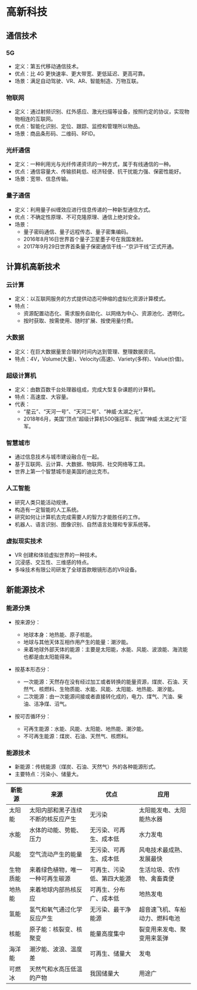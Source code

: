 # 高新科技

## 通信技术

### 5G

* 定义：第五代移动通信技术。
* 优点：比 4G 更快速率、更大带宽、更低延迟、更高可靠。
* 场景：满足自动驾驶、VR、AR、智能制造、万物互联。

### 物联网

* 定义：通过射频识别、红外感应、激光扫描等设备，按照约定的协议，实现物物相连的互联网。
* 优点：智能化识别、定位、跟踪、监控和管理所以物品。
* 场景：商品条形码、二维码、RFID。

### 光纤通信

* 定义：一种利用光与光纤传递资讯的一种方式，属于有线通信的一种。
* 优点：通信容量大、传输损耗低、经济轻便、抗干扰能力强、保密性能好。
* 场景：宽带、信息传输。

### 量子通信

* 定义：利用量子纠缠效应进行信息传递的一种新型通信方式。
* 优点：不确定性原理、不可克隆原理、通信上绝对安全。
* 场景：
    * 量子密码通信、量子远程传态、量子密集编码。
    * 2016年8月16日世界首个量子卫星墨子号在我国发射。
    * 2017年9月29日世界首条量子保密通信干线--”京沪干线“正式开通。

## 计算机高新技术

### 云计算

* 定义：以互联网服务的方式提供动态可伸缩的虚拟化资源计算模式。
* 特点：
    * 资源配置动态化、需求服务自助化、以网络为中心、资源池化、透明化。
    * 按时获取、按需使用、随时扩展、按使用量付费。

### 大数据

* 定义：在巨大数据量里合理的时间内达到管理、整理数据资讯。
* 特点：4V，Volume(大量)、Velocity(高速)、Variety(多样)、Value(价值)。

### 超级计算机

* 定义：由数百数千台处理器组成，完成大型复杂课题的计算机。
* 特点：高速度、大容量。
* 代表：
    * “星云”、“天河一号”、“天河二号”、“神威·太湖之光”。
    * 2018年6月，美国“顶点”超级计算机500强冠军、我国“神威·太湖之光”亚军。

### 智慧城市

* 通过信息技术与城市建设融合在一起。
* 基于互联网、云计算、大数据、物联网、社交网络等工具。
* 世界上第一个智慧城市是美国的迪比克市。

### 人工智能

* 研究人类只能活动规律。
* 构造有一定智能的人工系统。
* 研究如何让计算机去完成需要人的智力才能胜任的工作。
* 机器人、语言识别、图像识别、自然语言处理和专家系统等。

### 虚拟现实技术

* VR 创建和体验虚拟世界的一种技术。
* 沉浸感、交互性、三维感的特点。
* 多哚技术有限公司研发了全球首款眼镜形态的VR设备。

## 新能源技术

### 能源分类

* 按来源分：
  * 地球本身：地热能、原子核能。
  * 地球与其他天体互相作用产生的能量：潮汐能。
  * 来着地球外部天体的能源：主要是太阳能，水能、风能、波浪能、海流能也都是由太阳能得来。

* 按基本形态分：
  * 一次能源：天然存在没有经过加工或者转换的能量资源，煤炭、石油、天然气、核燃料、生物质能、水能、风能、太阳能、地热能、潮汐能。
  * 二次能源：由一次能源间接或者直接转化成的，电力、煤气、汽油、柴油、洁净煤、沼气。

* 按可否循环分：
  * 可再生能源：水能、风能、太阳能、地热能、潮汐能。
  * 不可再生能源：煤炭、石油、天然气、核燃料。

### 能源技术

* 新能源：传统能源（煤炭、石油、天然气）外的各种能源形式。
* 主要特点：污染小、储量大。

| 新能源 | 来源 | 优点 | 应用 |
| --- | --- | --- | --- |
| 太阳能 | 太阳内部和黑子连续不断的核反应产生 | 无污染 | 太阳能发电、太阳能热水器 |
| 水能 | 水体的动能、势能、压力 | 无污染、可再生、成本低 | 水力发电 |
| 风能 | 空气流动产生的能量 | 无污染、可再生、成本低 | 风电技术最成熟、发展最快 |
| 生物质能 | 来着绿色植物，唯一一种可再生碳源 | 可再生、污染低、第四大能源 | 生活垃圾、农作物、禽畜粪便 |
| 地热能 | 来着地球内部热核反应 | 可再生、分布广、成本低 | 地热发电 |
| 氢能 | 氢气和氧气通过化学反应产生 | 无污染、最干净能源 | 超音速飞机、车船动力、燃料电池 | 
| 核能 | 原子能：核裂变、核聚变 | 能量高度集中 | 裂变用来发电、聚变用来氢弹 |
| 海洋能 | 潮汐能、波浪、温度差 | 可再生、储量大 | 发电 |
| 可燃冰 | 天然气和水高压低温的产物 | 我国储量大 | 用途广 |